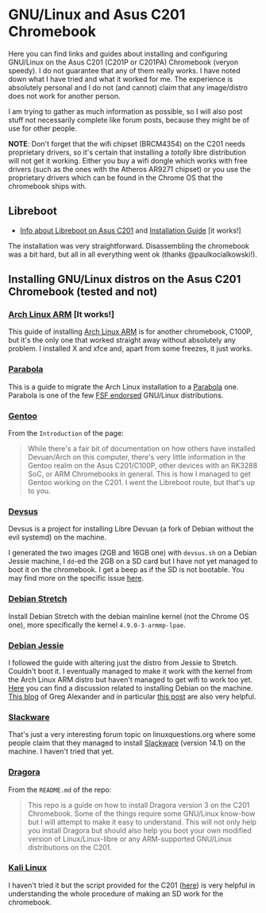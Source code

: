 # GNU/Linux and Asus C201 Chromebook
Here you can find links and guides about installing and configuring GNU/Linux on the Asus C201 (C201P or C201PA) Chromebook (veryon speedy). I do not guarantee that any of them really works. I have noted down what I have tried and what it worked for me. The experience is absolutely personal and I do not (and cannot) claim that any image/distro does not work for another person.

I am trying to gather as much information as possible, so I will also post stuff not necessarily complete like forum posts, because they might be of use for other people.

**NOTE**: Don't forget that the wifi chipset (BRCM4354) on the C201 needs proprietary drivers, so it's certain that installing a _totally_ libre distribution will not get it working. Either you buy a wifi dongle which works with free drivers (such as the ones with the Atheros AR9271 chipset) or you use the proprietary drivers which can be found in the Chrome OS that the chromebook ships with.

## Libreboot
* [Info about Libreboot on Asus C201](https://libreboot.org/docs/hardware/c201.html) and [Installation Guide](https://libreboot.org/docs/install/c201.html) [it works!]

The installation was very straightforward. Disassembling the chromebook was a bit hard, but all in all everything went ok (thanks @paulkocialkowski!).

## Installing GNU/Linux distros on the Asus C201 Chromebook (tested and not)

### [Arch Linux ARM](https://archlinuxarm.org/platforms/armv7/rockchip/asus-chromebook-flip-c100p) [It works!]
This guide of installing [Arch Linux ARM](https://archlinuxarm.org/) is for another chromebook, C100P, but it's the only one that worked straight away without absolutely any problem. I installed X and xfce and, apart from some freezes, it just works.

### [Parabola](https://wiki.parabola.nu/index.php?title=Migration_from_the_GNU/Linux_distribution_of_Arch_ARM&redirect=no)
This is a guide to migrate the Arch Linux installation to a [Parabola](https://www.parabola.nu/) one. Parabola is one of the few [FSF endorsed](https://www.gnu.org/distros/free-distros.en.html) GNU/Linux distributions.

### [Gentoo](https://wiki.gentoo.org/index.php?title=Asus_Chromebook_C201)
From the `Introduction` of the page:
> While there's a fair bit of documentation on how others have installed Devuan/Arch on this computer, there's very little information in the Gentoo realm on the Asus C201/C100P, other devices with an RK3288 SoC, or ARM Chromebooks in general. This is how I managed to get Gentoo working on the C201. I went the Libreboot route, but that's up to you. 

### [Devsus](https://github.com/dimkr/devsus)
Devsus is a project for installing Libre Devuan (a fork of Debian without the evil systemd) on the machine.

I generated the two images (2GB and 16GB one) with `devsus.sh` on a Debian Jessie machine, I `dd`-ed the 2GB on a SD card but I have not yet managed to boot it on the chromebook. I get a beep as if the SD is not bootable. You may find more on the specific issue [here](https://github.com/dimkr/devsus/issues/3).

### [Debian Stretch](https://github.com/atopuzov/c201)
Install Debian Stretch with the debian mainline kernel (not the Chrome OS one), more specifically the kernel `4.9.0-3-armmp-lpae`.

### [Debian Jessie](https://wiki.debian.org/InstallingDebianOn/Asus/C201)
I followed the guide with altering just the distro from Jessie to Stretch. Couldn't boot it. I eventually managed to make it work with the kernel from the Arch Linux ARM distro but haven't managed to get wifi to work too yet. [Here](http://forums.debian.net/viewtopic.php?f=30&t=124429) you can find a discussion related to installing Debian on the machine. [This blog](http://galexander.org/chromebook) of Greg Alexander and in particular [this post](http://galexander.org/chromebook/#17-04-23) are also very helpful.

### [Slackware](http://www.linuxquestions.org/questions/slackware-arm-108/installing-slackware-on-arm-chromebook-4175589620/)
That's just a very interesting forum topic on linuxquestions.org where some people claim that they managed to install [Slackware](http://www.slackware.com/) (version 14.1) on the machine. I haven't tried that yet.

### [Dragora](https://github.com/NuclearKev/dragora-c201)
From the `README.md` of the repo:
> This repo is a guide on how to install Dragora version 3 on the C201 Chromebook. Some of the things require some GNU/Linux know-how but I will attempt to make it easy to understand. This will not only help you install Dragora but should also help you boot your own modified version of Linux/Linux-libre or any ARM-supported GNU/Linux distributions on the C201.

### [Kali Linux](https://github.com/offensive-security/kali-arm-build-scripts)
I haven't tried it but the script provided for the C201 ([here](https://github.com/offensive-security/kali-arm-build-scripts/blob/master/chromebook-arm-veyron.sh)) is very helpful in understanding the whole procedure of making an SD work for the chromebook.
